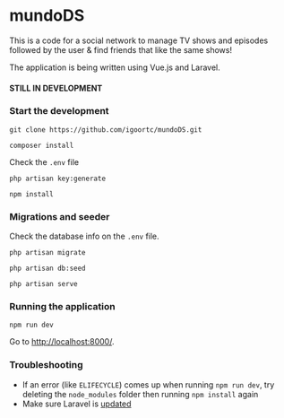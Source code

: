 # mundoDS
This is a code for a social network to manage TV shows and episodes followed by the user & find friends that like the same shows!

The application is being written using Vue.js and Laravel.

#### STILL IN DEVELOPMENT

### Start the development
```
git clone https://github.com/igoortc/mundoDS.git
```
```
composer install
```
Check the `.env` file

```
php artisan key:generate
```
```
npm install
```

### Migrations and seeder
Check the database info on the `.env` file.
```
php artisan migrate
```
```
php artisan db:seed
```
```
php artisan serve
```

### Running the application
```
npm run dev
```
Go to [http://localhost:8000/](http://localhost:8000/).

### Troubleshooting
* If an error (like `ELIFECYCLE`) comes up when running `npm run dev`, try deleting the `node_modules` folder then running `npm install` again
* Make sure Laravel is [updated](https://laravel.com/docs/5.5/upgrade)

